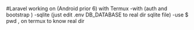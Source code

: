 #Laravel working on (Android prior 6) with Termux
-with (auth and bootstrap )
-sqlite (just edit .env DB_DATABASE to real dir sqlite file)
-use  $ pwd , on termux to know real dir
